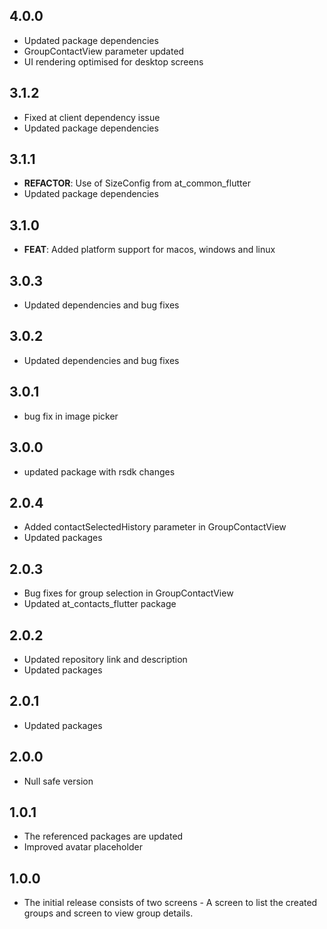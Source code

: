 ## 4.0.0
- Updated package dependencies
- GroupContactView parameter updated
- UI rendering optimised for desktop screens

## 3.1.2
- Fixed at client dependency issue
- Updated package dependencies

## 3.1.1
- **REFACTOR**: Use of SizeConfig from at_common_flutter
- Updated package dependencies

## 3.1.0
- **FEAT**: Added platform support for macos, windows and linux

## 3.0.3
- Updated dependencies and bug fixes

## 3.0.2
- Updated dependencies and bug fixes

## 3.0.1
- bug fix in image picker

## 3.0.0
- updated package with rsdk changes

## 2.0.4
- Added contactSelectedHistory parameter in GroupContactView
- Updated packages

## 2.0.3
- Bug fixes for group selection in GroupContactView
- Updated at_contacts_flutter package

## 2.0.2
- Updated repository link and description
- Updated packages

## 2.0.1
- Updated packages

## 2.0.0
- Null safe version

## 1.0.1
- The referenced packages are updated
- Improved avatar placeholder

## 1.0.0
- The initial release consists of two screens - A screen to list the created groups and screen to view group details.
